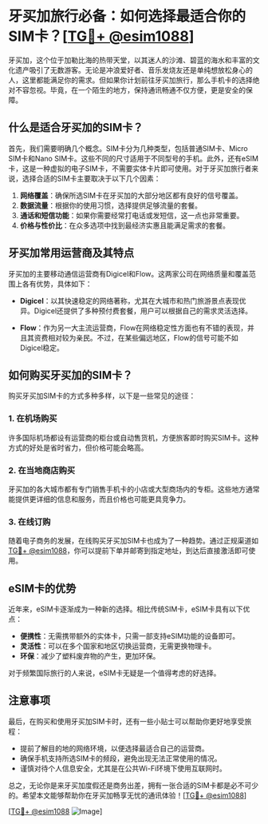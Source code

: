 # 牙买加旅行必备：如何选择最适合你的SIM卡？[[TG💪+ @esim1088](https://t.me/s/esim1088)]

牙买加，这个位于加勒比海的热带天堂，以其迷人的沙滩、碧蓝的海水和丰富的文化遗产吸引了无数游客。无论是冲浪爱好者、音乐发烧友还是单纯想放松身心的人，这里都能满足你的需求。但如果你计划前往牙买加旅行，那么手机卡的选择绝对不容忽视。毕竟，在一个陌生的地方，保持通讯畅通不仅方便，更是安全的保障。

## 什么是适合牙买加的SIM卡？

首先，我们需要明确几个概念。SIM卡分为几种类型，包括普通SIM卡、Micro SIM卡和Nano SIM卡。这些不同的尺寸适用于不同型号的手机。此外，还有eSIM卡，这是一种虚拟的电子SIM卡，不需要实体卡片即可使用。对于牙买加旅行者来说，选择合适的SIM卡主要取决于以下几个因素：

1. **网络覆盖**：确保所选SIM卡在牙买加的大部分地区都有良好的信号覆盖。
2. **数据流量**：根据你的使用习惯，选择提供足够流量的套餐。
3. **通话和短信功能**：如果你需要经常打电话或发短信，这一点也非常重要。
4. **价格与性价比**：在众多选项中找到最经济实惠且能满足需求的套餐。

## 牙买加常用运营商及其特点

牙买加的主要移动通信运营商有Digicel和Flow。这两家公司在网络质量和覆盖范围上各有优势，具体如下：

- **Digicel**：以其快速稳定的网络著称，尤其在大城市和热门旅游景点表现优异。Digicel还提供了多种预付费套餐，用户可以根据自己的需求灵活选择。
  
- **Flow**：作为另一大主流运营商，Flow在网络稳定性方面也有不错的表现，并且其资费相对较为亲民。不过，在某些偏远地区，Flow的信号可能不如Digicel稳定。

## 如何购买牙买加的SIM卡？

购买牙买加SIM卡的方式多种多样，以下是一些常见的途径：

### 1. 在机场购买
许多国际机场都设有运营商的柜台或自动售货机，方便旅客即时购买SIM卡。这种方式的好处是省时省力，但价格可能会略高。

### 2. 在当地商店购买
牙买加的各大城市都有专门销售手机卡的小店或大型商场内的专柜。这些地方通常能提供更详细的信息和服务，而且价格也可能更具竞争力。

### 3. 在线订购
随着电子商务的发展，在线购买牙买加SIM卡也成为了一种趋势。通过正规渠道如[TG💪+ @esim1088](https://t.me/s/esim1088)，你可以提前下单并邮寄到指定地址，到达后直接激活即可使用。

## eSIM卡的优势

近年来，eSIM卡逐渐成为一种新的选择。相比传统SIM卡，eSIM卡具有以下优点：

- **便携性**：无需携带额外的实体卡，只需一部支持eSIM功能的设备即可。
- **灵活性**：可以在多个国家和地区切换运营商，无需更换物理卡。
- **环保**：减少了塑料废弃物的产生，更加环保。

对于频繁国际旅行的人来说，eSIM卡无疑是一个值得考虑的好选择。

## 注意事项

最后，在购买和使用牙买加SIM卡时，还有一些小贴士可以帮助你更好地享受旅程：

- 提前了解目的地的网络环境，以便选择最适合自己的运营商。
- 确保手机支持所选SIM卡的频段，避免出现无法正常使用的情况。
- 谨慎对待个人信息安全，尤其是在公共Wi-Fi环境下使用互联网时。

总之，无论你是来牙买加度假还是商务出差，拥有一张合适的SIM卡都是必不可少的。希望本文能够帮助你在牙买加畅享无忧的通讯体验！[[TG💪+ @esim1088](https://t.me/s/esim1088)]

[[TG💪+ @esim1088](https://t.me/s/esim1088) ![Image](https://i.postimg.cc/4NQfJmqS/Snipaste-2025-05-13-00-14-12.png)]